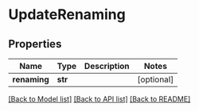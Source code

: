 # UpdateRenaming

## Properties
Name | Type | Description | Notes
------------ | ------------- | ------------- | -------------
**renaming** | **str** |  | [optional] 

[[Back to Model list]](../README.md#documentation-for-models) [[Back to API list]](../README.md#documentation-for-api-endpoints) [[Back to README]](../README.md)


